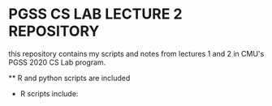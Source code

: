 # PGSS CS LAB LECTURE 2 REPOSITORY

this repository contains my scripts and notes from lectures 1 and 2 in CMU's PGSS 2020 CS Lab program.

** R and python scripts are included
 * R scripts include:
